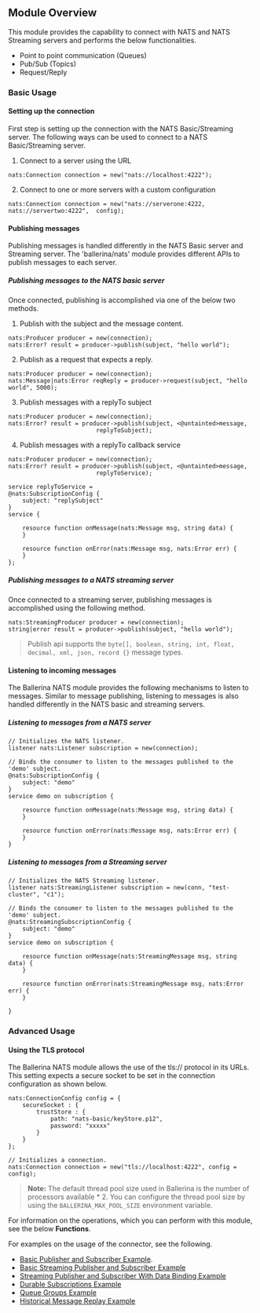 ## Module Overview

This module provides the capability to connect with NATS and NATS Streaming servers and performs the 
below functionalities.

- Point to point communication (Queues)
- Pub/Sub (Topics)
- Request/Reply

### Basic Usage

#### Setting up the connection

First step is setting up the connection with the NATS Basic/Streaming server. The following ways can be used to connect to a
NATS Basic/Streaming server.

1. Connect to a server using the URL
```ballerina
nats:Connection connection = new("nats://localhost:4222");
```

2. Connect to one or more servers with a custom configuration
```ballerina
nats:Connection connection = new("nats://serverone:4222, nats://servertwo:4222",  config);
```

#### Publishing messages

Publishing messages is handled differently in the NATS Basic server and Streaming server. The 'ballerina/nats' module provides different 
APIs to publish messages to each server.

##### Publishing messages to the NATS basic server

Once connected, publishing is accomplished via one of the below two methods.

1. Publish with the subject and the message content.
```ballerina
nats:Producer producer = new(connection);
nats:Error? result = producer->publish(subject, "hello world");
```

2. Publish as a request that expects a reply.
```ballerina
nats:Producer producer = new(connection);
nats:Message|nats:Error reqReply = producer->request(subject, "hello world", 5000);
```

3. Publish messages with a replyTo subject 
```ballerina
nats:Producer producer = new(connection);
nats:Error? result = producer->publish(subject, <@untainted>message, 
                         replyToSubject);
```

4. Publish messages with a replyTo callback service
```ballerina
nats:Producer producer = new(connection);
nats:Error? result = producer->publish(subject, <@untainted>message, 
                         replyToService);
```
```ballerina
service replyToService =
@nats:SubscriptionConfig {
    subject: "replySubject"
}
service {

    resource function onMessage(nats:Message msg, string data) {
    }

    resource function onError(nats:Message msg, nats:Error err) {
    }
};
```

##### Publishing messages to a NATS streaming server

Once connected to a streaming server, publishing messages is accomplished using the following method.
```ballerina
nats:StreamingProducer producer = new(connection);
string|error result = producer->publish(subject, "hello world");
```

> Publish api supports the `byte[], boolean, string, int, float, decimal, xml, json, record {}` message types.


#### Listening to incoming messages

The Ballerina NATS module provides the following mechanisms to listen to messages. Similar to message publishing, listening to messages
is also handled differently in the NATS basic and streaming servers.

##### Listening to messages from a NATS server

```ballerina
// Initializes the NATS listener.
listener nats:Listener subscription = new(connection);

// Binds the consumer to listen to the messages published to the 'demo' subject.
@nats:SubscriptionConfig {
    subject: "demo"
}
service demo on subscription {

    resource function onMessage(nats:Message msg, string data) {
    }

    resource function onError(nats:Message msg, nats:Error err) {
    }
}
```

##### Listening to messages from a Streaming server

```ballerina
// Initializes the NATS Streaming listener.
listener nats:StreamingListener subscription = new(conn, "test-cluster", "c1");

// Binds the consumer to listen to the messages published to the 'demo' subject.
@nats:StreamingSubscriptionConfig {
    subject: "demo"
}
service demo on subscription {

    resource function onMessage(nats:StreamingMessage msg, string data) {
    }

    resource function onError(nats:StreamingMessage msg, nats:Error err) {
    }

}
```

### Advanced Usage

#### Using the TLS protocol

The Ballerina NATS module allows the use of the tls:// protocol in its URLs. This setting expects a secure socket to be 
set in the connection configuration as shown below.

```ballerina
nats:ConnectionConfig config = {
    secureSocket : {
        trustStore : {
            path: "nats-basic/keyStore.p12",
            password: "xxxxx"
        }
    }
};

// Initializes a connection.
nats:Connection connection = new("tls://localhost:4222", config = config);
```
>**Note:** The default thread pool size used in Ballerina is the number of processors available * 2. You can configure the thread pool size by using the `BALLERINA_MAX_POOL_SIZE` environment variable.

For information on the operations, which you can perform with this module, see the below **Functions**. 

For examples on the usage of the connector, see the following.
* [Basic Publisher and Subscriber Example](https://ballerina.io/1.2/learn/by-example/nats-basic-client.html).
* [Basic Streaming Publisher and Subscriber Example](https://ballerina.io/1.2/learn/by-example/nats-streaming-client.html)
* [Streaming Publisher and Subscriber With Data Binding Example](https://ballerina.io/1.2/learn/by-example/nats-streaming-consumer-with-data-binding.html)
* [Durable Subscriptions Example](https://ballerina.io/1.2/learn/by-example/nats-streaming-durable-subscriptions.html)
* [Queue Groups Example](https://ballerina.io/1.2/learn/by-example/nats-streaming-queue-group.html)
* [Historical Message Replay Example](https://ballerina.io/1.2/learn/by-example/nats-streaming-start-position.html)
